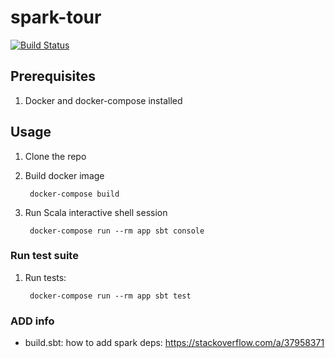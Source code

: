 # spark-tour

[![Build Status](https://travis-ci.com/shilgam/spark-tour.svg?branch=master)](https://travis-ci.com/shilgam/spark-tour)

## Prerequisites

1. Docker and docker-compose installed

## Usage

1. Clone the repo

1. Build docker image

        docker-compose build

1. Run Scala interactive shell session

        docker-compose run --rm app sbt console


### Run test suite

1. Run tests:

        docker-compose run --rm app sbt test


### ADD info

* build.sbt: how to add spark deps: https://stackoverflow.com/a/37958371
